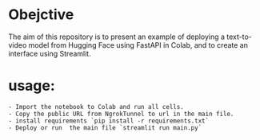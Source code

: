# Obejctive
The aim of this repository is to present an example of deploying a text-to-video model from Hugging Face using FastAPI in Colab, and to create an interface using Streamlit.
# usage:

    - Import the notebook to Colab and run all cells.
    - Copy the public URL from NgrokTunnel to url in the main file.
    - install requirements `pip install -r requirements.txt`
    - Deploy or run  the main file `streamlit run main.py`